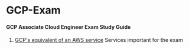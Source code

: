 # GCP-Exam
#### GCP Associate Cloud Engineer Exam Study Guide

1. [GCP's equivalent of an AWS service](https://github.com/karolinarb/GCP-Exam/blob/main/gcp-vs-aws.md)
    Services important for the exam
